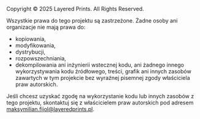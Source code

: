 Copyright © 2025 Layered Prints. All Rights Reserved.

Wszystkie prawa do tego projektu są zastrzeżone. Żadne osoby ani organizacje nie mają prawa do:
- kopiowania,
- modyfikowania,
- dystrybucji,
- rozpowszechniania,
- dekompilowania ani inżynierii wstecznej kodu,
ani żadnego innego wykorzystywania kodu źródłowego, treści, grafik ani innych zasobów zawartych w tym projekcie bez wyraźnej pisemnej zgody właściciela praw autorskich.

Jeśli chcesz uzyskać zgodę na wykorzystanie kodu lub innych zasobów z tego projektu, skontaktuj się z właścicielem praw autorskich pod adresem maksymilian.fijol@layeredprints.pl.

